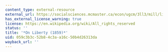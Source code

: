 ```yaml
---
content_type: external-resource
external_url: https://socialsciences.mcmaster.ca/econ/ugcm/3ll3/mill/liberty.pdf
has_external_license_warning: true
license: https://en.wikipedia.org/wiki/All_rights_reserved
status: ''
title: '*On Liberty (1859)*'
uid: 059c3b3c-52b8-4c3a-a16c-50b4d26313da
wayback_url: ''
---
```

